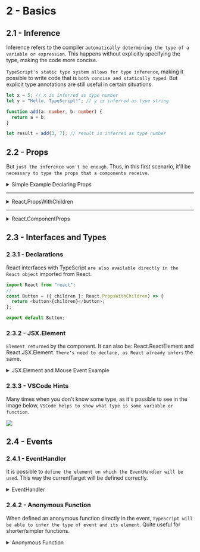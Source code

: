 # 2 - Basics

## 2.1 - Inference

Inference refers to the compiler `automatically determining the type of a variable or expression`. This happens without explicitly specifying the type, making the code more concise.

`TypeScript's static type system allows for type inference`, making it possible to write code that is `both concise and statically typed`. But explicit type annotations are still useful in certain situations.

```ts
let x = 5; // x is inferred as type number
let y = "Hello, TypeScript!"; // y is inferred as type string

function add(a: number, b: number) {
  return a + b;
}

let result = add(3, 7); // result is inferred as type number
```

## 2.2 - Props

But `just the inference won't be enough`. Thus, in this first scenario, it'll be `necessary to type the props that a components receive`.

<details>
<summary>Simple Example Declaring Props</summary>

```ts
//App.tsx
return (
  <>
    <p>Total: {total}</p>
    <Button onClick={increment} size="1.5rem">
      Increment
    </Button>
  </>
);
```

```ts
//Button.tsx
import React from "react";

//declaring the props just using "conventional" type
//the '?' sytmbol is used to declare if it's required or no
type ButtonProps = {
  size?: string;
  children: React.ReactNode;
  onClick?: () => void;
};

const Button = (props: ButtonProps) => {
  return (
    <button onClick={props.onClick} style={{ fontSize: props.size }}>
      {props.children}
    </button>
  );
};

export default Button;
```

</details>

---

<details>
<summary>React.PropsWithChildren</summary>

```ts
//App.tsx
return (
  <>
    <p>Total: {total}</p>
    <Button onClick={increment} size="1.5rem">
      Increment
    </Button>
  </>
);
```

```ts
//Button.tsx
import React from "react";

//React.PropsWithChildren is a type that automatically includes 'children: React.ReactNode' in its structure
type ButtonPropsSecondExample = React.PropsWithChildren<{
  size?: string;
  onClick?: () => void;
}>;

const Button = (props: ButtonPropsSecondExample) => {
  return (
    <button onClick={props.onClick} style={{ fontSize: props.size }}>
      {props.children}
    </button>
  );
};

export default Button;
```

</details>

---

<details>
<summary>React.ComponentProps</summary>

```ts
//App.tsx
return (
  <>
    <p>Total: {total}</p>
    <Button onClick={increment} size="1.5rem">
      Increment
    </Button>
  </>
);
```

```ts
//Button.tsx
import React from "react";

//React.ComponentProps will extract the props of a component (in this case <button>) and automatically including children if necessary
type ButtonPropsThirdExample = React.ComponentProps<"button"> & {
  size?: string;
};

//It's also common to destructure the props to use what is actually necessary
// const Button = ({ size, children, onClick, className }: ButtonPropsThirdExample) => {
//   return (
//     <button className={className} onClick={onClick} style={{ fontSize: size }}>{children}</button>
//   )
// }

//Besides that, it's possible to use the rest operator to reduce the amount of destructuring
const Button = ({ size, children, ...props }: ButtonPropsThirdExample) => {
  console.log(props); // output -> {className: 'btn', onClick: ƒ}

  return (
    <button {...props} style={{ fontSize: size }}>
      {children}
    </button>
  );
};

export default Button;
```

</details>

## 2.3 - Interfaces and Types

### 2.3.1 - Declarations

React interfaces with TypeScript `are also available directly in the React object` imported from React.

```ts
import React from "react";
//
const Button = ({ children }: React.PropsWithChildren) => {
  return <button>{children}</button>;
};

export default Button;
```

### 2.3.2 - JSX.Element

`Element returned` by the component. It can also be: React.ReactElement and React.JSX.Element. `There's need to declare, as React already infers` the same.

<details>
<summary>JSX.Element and Mouse Event Example</summary>

```ts
//App.tsx
import React from "react";
import Button from "./Button";

function App() {
  return (
    <>
      <Button>Increment</Button>
    </>
  );
}

export default App;
```

```ts
//Button.tsx
import React from "react";

/*
after the paranthesis, it's the function return
in this case, it's actually not necessary to explicit what'll be returned because typescript will infer it
always declare the correct type of the event, for example here it wasn't just MouseEvent, but React.MouseEvent
an onClick event in React is a React event and not a native JavaScript event
*/
const Button = ({ children }: React.PropsWithChildren): JSX.Element => {
  // const handleClick = (event: React.MouseEvent) => {
  //   console.log(event.pageX);
  // }

  // when the function has the type React.MouseEventHandler, it's not necessary to declare the event type React.MouseEvent
  const handleClick: React.MouseEventHandler = (event) => {
    console.log(event.pageX);
  };

  return <button onClick={handleClick}>{children}</button>;
};

export default Button;
```

</details>

### 2.3.3 - VSCode Hints

Many times when you don't know some type, as it's possible to see in the image below, `VSCode helps to show what type is some variable or function`.

![](https://i.imgur.com/HG2OsJD.png)

## 2.4 - Events

### 2.4.1 - EventHandler

It is possible to `define the element on which the EventHandler will be used`. This way the currentTarget will be defined correctly.

<details>
<summary>EventHandler</summary>

```ts
// App.tsx
import React from 'react';
import Checkbox from './Checkbox'

function App() {

  return (
    <>
      <Checkbox label="Terms and Conditions" />
    </>
  )
}

export default App
```

```ts
// Checkbox.tsx
import React, { useState } from 'react'

const Checkbox = ({ label }: { label: string }) => {

  const [value, setValue] = useState(false)

  //to know this type, just hover the onChange parameter to know what to type about the function
  const handleChange: React.ChangeEventHandler<HTMLInputElement> = (event) => {
    setValue(event.currentTarget.checked)
  }

  return (
    <label htmlFor="" style={{
      borderBottom: value ? "2px solid green" :  "2px solid red"
    }}>
      <input type="checkbox" checked={value} onChange={handleChange} />
      {label}
    </label>
  )
}

export default Checkbox
```

</details>

### 2.4.2 - Anonymous Function

When defined an anonymous function directly in the event, `TypeScript will be able to infer the type of event and its element`. Quite useful for shorter/simpler functions.

<details>
<summary>Anonymous Function</summary>

```ts
// App.tsx
import React from 'react';
import Checkbox from './Checkbox'

function App() {

  return (
    <>
      <Checkbox label="Terms and Conditions" />
    </>
  )
}

export default App
```

```ts
// Checkbox.tsx
import React, { useState } from 'react'

const Checkbox = ({ label }: { label: string }) => {

  const [value, setValue] = useState(false)

  return (
    <label htmlFor="" style={{
      borderBottom: value ? "2px solid green" : "2px solid red"
    }}>

      //typescript will infer and know its type and element
      <input type="checkbox" checked={value} onChange={({ currentTarget }) => setValue(currentTarget.checked)}/>
      {label}
    </label>
  )
}

export default Checkbox
```

</details>

